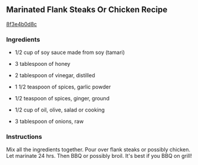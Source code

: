 ## Marinated Flank Steaks Or Chicken Recipe

[8f3e4b0d8c](http://cookeatshare.com/recipes/marinated-flank-steaks-or-chicken-39459)

### Ingredients

 - 1/2 cup of soy sauce made from soy (tamari)

 - 3 tablespoon of honey

 - 2 tablespoon of vinegar, distilled

 - 1 1/2 teaspoon of spices, garlic powder

 - 1/2 teaspoon of spices, ginger, ground

 - 1/2 cup of oil, olive, salad or cooking

 - 3 tablespoon of onions, raw

### Instructions

Mix all the ingredients together. Pour over flank steaks or possibly chicken. Let marinate 24 hrs. Then BBQ or possibly broil. It's best if you BBQ on grill!